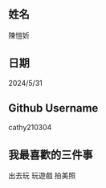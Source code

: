姓名
----
陳愷妡

日期
----
2024/5/31

Github Username
---------------
cathy210304

我最喜歡的三件事
---------------
出去玩 玩遊戲 拍美照
